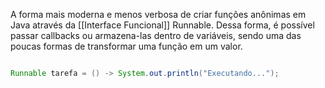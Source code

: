 A forma mais moderna e menos verbosa de criar funções anônimas em Java através da  [[Interface Funcional]] Runnable. Dessa forma, é possível passar callbacks ou armazena-las dentro de variáveis, sendo uma das poucas formas de transformar uma função em um valor.

```java

Runnable tarefa = () -> System.out.println("Executando...");

```



